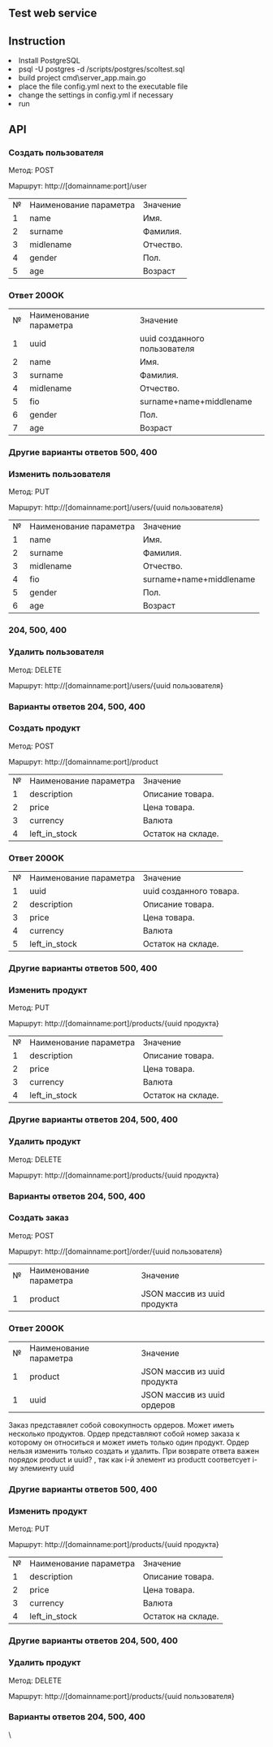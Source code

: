 
<h2>Test web service</h2>
<p></p>
<h2>Instruction</h2>
<li> Install PostgreSQL</li>
<li> psql  -U postgres -d <base> /scripts/postgres/scoltest.sql</li>
<li> build project cmd\server_app.main.go</li>
<li>place the file config.yml next to the executable file </li>
<li> change the settings in config.yml if necessary</li>
 <li> run
 <h2>API</h2>
 <h3 align="left">Создать пользователя</h3>

<p>Метод: POST</p>
<p>Маршрут: http://[domainname:port]/user </p>

<table class="table1" cellpadding="8">
            <tr class="table_font1">
                <td >№</td> <td>Наименование параметра</td> <td>Значение</td>
            </tr>
            <tr>
                <td>1</td> <td>name</td> <td>Имя. </td> 
            </tr>
			 <tr>
                <td>2</td> <td>surname</td> <td>Фамилия. </td>
            </tr>
			   <tr>
                <td>3</td> <td>midlename</td> <td>Отчество. </td>
            </tr>
			   <tr>
                <td>4</td> <td>gender</td> <td>Пол.</td>
            </tr>
			   <tr>
                <td>5</td> <td>age</td> <td>Возраст </td> 
				</tr>
		    </table>
		
		
<h3>Ответ 200OK</h3>
<table class="table1" cellpadding="8">
            <tr class="table_font1">
                <td >№</td> <td>Наименование параметра</td> <td>Значение</td>
            </tr>
			<tr>
			    <td>1</td> <td>uuid</td> <td>uuid созданного пользователя </td> 
            </tr>
            <tr>
                <td>2</td> <td>name</td> <td>Имя. </td> 
            </tr>
			 <tr>
                <td>3</td> <td>surname</td> <td>Фамилия. </td>
            </tr>
			   <tr>
                <td>4</td> <td>midlename</td> <td>Отчество. </td>
            </tr>
			    <tr>
                <td>5</td> <td>fio</td> <td>surname+name+middlename</td> 
            </tr>
			   <tr>
                <td>6</td> <td>gender</td> <td>Пол.</td>
            </tr>
			   <tr>
                <td>7</td> <td>age</td> <td>Возраст </td> 
		    </tr>
        </table>
<h3>Другие варианты ответов 500, 400</h3>

<h3 align="left"> Изменить пользователя</h3>
<p>Метод: PUT</p>
<p>Маршрут: http://[domainname:port]/users/{uuid пользователя} </p>
<table class="table1" cellpadding="8">
           <tr class="table_font1">
                <td >№</td> <td>Наименование параметра</td> <td>Значение</td>
            </tr>
		    <tr>
                <td>1</td> <td>name</td> <td>Имя. </td> 
            </tr>
			 <tr>
                <td>2</td> <td>surname</td> <td>Фамилия. </td>
            </tr>
			   <tr>
                <td>3</td> <td>midlename</td> <td>Отчество. </td>
            </tr>
			    <tr>
                <td>4</td> <td>fio</td> <td>surname+name+middlename</td> 
            </tr>
			   <tr>
                <td>5</td> <td>gender</td> <td>Пол.</td>
            </tr>
			   <tr>
                <td>6</td> <td>age</td> <td>Возраст </td>  
			  </tr>
        </table>
<h3>204, 500, 400</h3>

<h3 align="left">Удалить пользователя</h3>
<p>Метод: DELETE</p>
<p>Маршрут: http://[domainname:port]/users/{uuid пользователя} </p>
<h3>Варианты ответов 204, 500, 400</h3> 



 <h3 align="left">Создать продукт</h3>

<p>Метод: POST</p>
<p>Маршрут: http://[domainname:port]/product</p>

<table class="table1" cellpadding="8">
           <tr class="table_font1">
                <td >№</td> <td>Наименование параметра</td> <td>Значение</td>
            </tr>
			 <tr>
                <td>1</td> <td>description</td> <td>Описание товара. </td> 
            </tr>
			<tr>
                <td>2</td> <td>price</td> <td>Цена товара. </td> 
            </tr>
			<tr>
                <td>3</td> <td>currency</td> <td>Валюта </td> 
            </tr>
			<tr>
                <td>4</td> <td>left_in_stock</td> <td>Остаток на складе. </td> 
            </tr>
</table>			
<h3>Ответ 200OK</h3>

<table class="table1" cellpadding="8">
           <tr class="table_font1">
                <td >№</td> <td>Наименование параметра</td> <td>Значение</td>
            </tr>
			 <tr>
                <td>1</td> <td>uuid</td> <td>uuid созданного товара. </td> 
            </tr>
			 <tr>
                <td>2</td> <td>description</td> <td>Описание товара. </td> 
            </tr>
			<tr>
                <td>3</td> <td>price</td> <td>Цена товара. </td> 
            </tr>
			<tr>
                <td>4</td> <td>currency</td> <td>Валюта </td> 
            </tr>
			<tr>
                <td>5</td> <td>left_in_stock</td> <td>Остаток на складе. </td> 
            </tr>
</table>
<h3>Другие варианты ответов 500, 400</h3>
<h3 align="left"> Изменить продукт</h3>
<p>Метод: PUT</p>
<p>Маршрут: http://[domainname:port]/products/{uuid продукта} </p>
<table class="table1" cellpadding="8">
           <tr class="table_font1">
                <td >№</td> <td>Наименование параметра</td> <td>Значение</td>
            </tr>
			 <tr>
                <td>1</td> <td>description</td> <td>Описание товара. </td> 
            </tr>
			<tr>
                <td>2</td> <td>price</td> <td>Цена товара. </td> 
            </tr>
			<tr>
                <td>3</td> <td>currency</td> <td>Валюта </td> 
            </tr>
			<tr>
                <td>4</td> <td>left_in_stock</td> <td>Остаток на складе. </td> 
            </tr>
</table>
<h3>Другие варианты ответов 204, 500, 400</h3>
<h3 align="left">Удалить продукт</h3>
<p>Метод: DELETE</p>
<p>Маршрут: http://[domainname:port]/products/{uuid продукта} </p>
<h3>Варианты ответов 204, 500, 400</h3> 


 <h3 align="left">Создать заказ</h3>

<p>Метод: POST</p>
<p>Маршрут: http://[domainname:port]/order/{uuid пользователя}</p>

<table class="table1" cellpadding="8">
           <tr class="table_font1">
                <td >№</td> <td>Наименование параметра</td> <td>Значение</td>
            </tr>
			 <tr>
                <td>1</td> <td>product</td> <td>JSON массив из uuid продукта</td> 
            </tr>
		
</table>			
<h3>Ответ 200OK</h3>

<table class="table1" cellpadding="8">
           <tr class="table_font1">
                <td >№</td> <td>Наименование параметра</td> <td>Значение</td>
            </tr>
			 <tr>
                 <td>1</td> <td>product</td> <td>JSON массив из uuid продукта</td> 
            </tr>
			 <tr>
                 <td>1</td> <td>uuid</td> <td>JSON массив из uuid ордеров</td>  
            </tr>
			
</table>
<p>Заказ представялет собой совокупность ордеров. Может иметь несколько продуктов. Ордер представляют собой номер заказа к которому он относиться и может
иметь только один продукт. Ордер нельзя изменить только создать и удалить. При возврате ответа важен порядок product и uuid? , так как i-й элемент из productt 
соответсует i-му элемиенту uuid</p> 
 
<h3>Другие варианты ответов 500, 400</h3>
<h3 align="left"> Изменить продукт</h3>
<p>Метод: PUT</p>
<p>Маршрут: http://[domainname:port]/products/{uuid продукта} </p>
<table class="table1" cellpadding="8">
           <tr class="table_font1">
                <td >№</td> <td>Наименование параметра</td> <td>Значение</td>
            </tr>
			 <tr>
                <td>1</td> <td>description</td> <td>Описание товара. </td> 
            </tr>
			<tr>
                <td>2</td> <td>price</td> <td>Цена товара. </td> 
            </tr>
			<tr>
                <td>3</td> <td>currency</td> <td>Валюта </td> 
            </tr>
			<tr>
                <td>4</td> <td>left_in_stock</td> <td>Остаток на складе. </td> 
            </tr>
</table>
<h3>Другие варианты ответов 204, 500, 400</h3>
<h3 align="left">Удалить продукт</h3>
<p>Метод: DELETE</p>
<p>Маршрут: http://[domainname:port]/products/{uuid пользователя} </p>
<h3>Варианты ответов 204, 500, 400</h3> 
\

